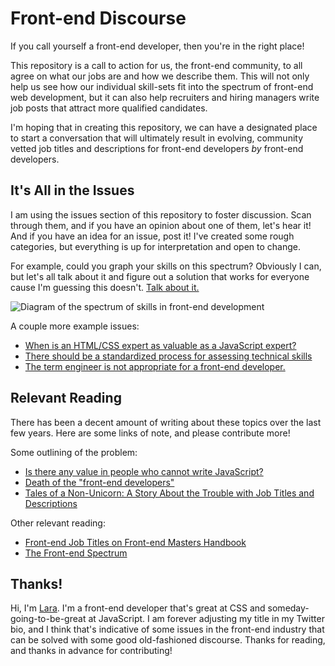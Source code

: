 # Front-end Discourse

If you call yourself a front-end developer, then you're in the right place! 

This repository is a call to action for us, the front-end community, to all agree on what our jobs are and how we describe them. This will not only help us see how our individual skill-sets fit into the spectrum of front-end web development, but it can also help recruiters and hiring managers write job posts that attract more qualified candidates.

I'm hoping that in creating this repository, we can have a designated place to start a conversation that will ultimately result in evolving, community vetted job titles and descriptions for front-end developers *by* front-end developers.

## It's All in the Issues

I am using the issues section of this repository to foster discussion. Scan through them, and if you have an opinion about one of them, let's hear it! And if you have an idea for an issue, post it! I've created some rough categories, but everything is up for interpretation and open to change.

For example, could you graph your skills on this spectrum? Obviously I can, but let's all talk about it and figure out a solution that works for everyone cause I'm guessing this doesn't. [Talk about it.](https://github.com/laras126/front-end-discourse/issues/2)

![Diagram of the spectrum of skills in front-end development](https://notlaura.com/wp-content/uploads/2017/10/fe-spectrum.png)

A couple more example issues:
- [When is an HTML/CSS expert as valuable as a JavaScript expert?](https://github.com/laras126/front-end-discourse/issues/7)
- [There should be a standardized process for assessing technical skills](https://github.com/laras126/front-end-discourse/issues/4)
- [The term engineer is not appropriate for a front-end developer.](https://github.com/laras126/front-end-discourse/issues/3)

## Relevant Reading

There has been a decent amount of writing about these topics over the last few years. Here are some links of note, and please contribute more!

Some outlining of the problem:
* [Is there any value in people who cannot write JavaScript?](https://medium.com/@mandy.michael/is-there-any-value-in-people-who-cannot-write-javascript-d0a66b16de06)
* [Death of the "front-end developers"](https://medium.com/@jerrylowm/the-death-of-front-end-developers-803a95e0f411)
* [Tales of a Non-Unicorn: A Story About the Trouble with Job Titles and Descriptions](https://css-tricks.com/tales-of-a-non-unicorn-a-story-about-the-trouble-with-job-titles-and-descriptions/)

Other relevant reading:
* [Front-end Job Titles on Front-end Masters Handbook](https://frontendmasters.com/books/front-end-handbook/2017/practice/types-of-front-end-dev.html)
* [The Front-end Spectrum](https://medium.com/@withinsight1/the-front-end-spectrum-c0f30998c9f0)

## Thanks!

Hi, I'm [Lara](https://notlaura.com). I'm a front-end developer that's great at CSS and someday-going-to-be-great at JavaScript. I am forever adjusting my title in my Twitter bio, and I think that's indicative of some issues in the front-end industry that can be solved with some good old-fashioned discourse. Thanks for reading, and thanks in advance for contributing! 

